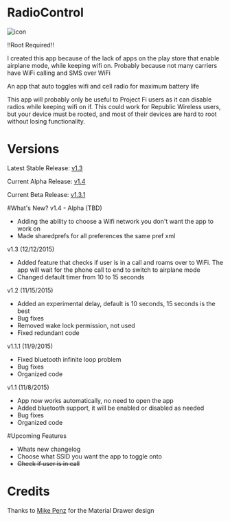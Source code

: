 # RadioControl
![icon](https://nikhilp.org/images/ic_launcher.png)

!!Root Required!!

I created this app because of the lack of apps on the play store that enable airplane mode, while keeping wifi on. Probably because not many carriers have WiFi calling and SMS over WiFi

An app that auto toggles wifi and cell radio for maximum battery life

This app will probably only be useful to Project Fi users as it can disable radios while keeping wifi on if.
This could work for Republic Wireless users, but your device must be rooted, and most of their devices are hard to root without losing functionality.

# Versions

Latest Stable Release: [v1.3](https://github.com/indianpoptart/RadioControl/releases/latest)

Current Alpha Release: [v1.4](https://github.com/indianpoptart/RadioControl/commit/f32f875fbd1a5ca1676ab80440e66e51626402d0)

Current Beta Release: [v1.3.1](https://github.com/indianpoptart/RadioControl/releases/tag/v1.3.1-alpha1)


#What's New?
v1.4 - Alpha (TBD)
- Adding the ability to choose a Wifi network you don't want the app to
work on
- Made sharedprefs for all preferences the same pref xml

v1.3 (12/12/2015)
- Added feature that checks if user is in a call and roams over to WiFi. The app will wait for the phone call to end to switch to airplane mode
- Changed default timer from 10 to 15 seconds

v1.2 (11/15/2015)
- Added an experimental delay, default is 10 seconds, 15 seconds is the best
- Bug fixes
- Removed wake lock permission, not used
- Fixed redundant code

v1.1.1 (11/9/2015)
- Fixed bluetooth infinite loop problem
- Bug fixes
- Organized code

v1.1 (11/8/2015)
- App now works automatically, no need to open the app
- Added bluetooth support, it will be enabled or disabled as needed
- Bug fixes
- Organized code

#Upcoming Features
- Whats new changelog
- Choose what SSID you want the app to toggle onto
- ~~Check if user is in call~~

# Credits
Thanks to [Mike Penz](https://github.com/mikepenz) for the Material Drawer design

